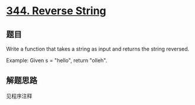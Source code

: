 # [344. Reverse String](https://leetcode-cn.com/problems/reverse-string/)

## 题目

Write a function that takes a string as input and returns the string reversed.

Example:
Given s = "hello", return "olleh".

## 解题思路

见程序注释
